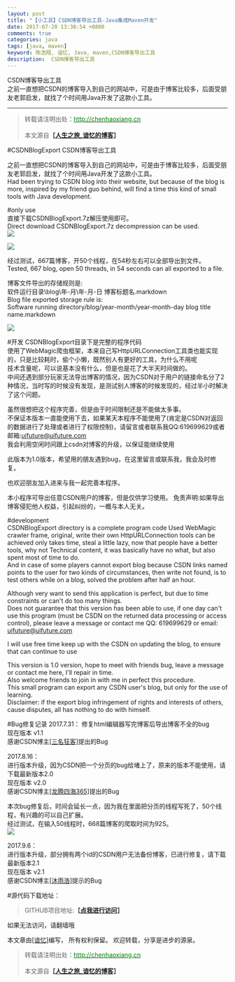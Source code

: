 ```yaml
---
layout: post
title: "【小工具】CSDN博客导出工具-Java集成Maven开发"
date: 2017-07-28 13:38:54 +0800
comments: true
categories: java
tags: [java, maven]
keyword: 陈浩翔, 谙忆, Java, maven,CSDN博客导出工具
description:  CSDN博客导出工具 
---
```


CSDN博客导出工具  
之前一直想把CSDN的博客导入到自己的网站中，可是由于博客比较多，后面受朋友老郭启发，就找了个时间用Java开发了这款小工具。  
<!-- more -->
----------

<blockquote cite='陈浩翔'>
<p background-color='#D3D3D3'>转载请注明出处：<a href='http://chenhaoxiang.cn'><font color="green">http://chenhaoxiang.cn</font></a><br><br>
本文源自<strong>【<a href='http://chenhaoxiang.cn' target='_blank'>人生之旅_谙忆的博客</a>】</strong></p>
</blockquote>
#CSDNBlogExport  
CSDN博客导出工具

之前一直想把CSDN的博客导入到自己的网站中，可是由于博客比较多，后面受朋友老郭启发，就找了个时间用Java开发了这款小工具。  
Had been trying to CSDN blog into their website, but because of the blog is more, inspired by my friend guo behind, will find a time this kind of small tools with Java development.  

#only use  
直接下载CSDNBlogExport.7z解压使用即可。   
Direct download CSDNBlogExport.7z decompression can be used.  
![](http://i.imgur.com/H5mMN3E.png)  

![](http://i.imgur.com/MBLoPTU.png)  

经过测试，667篇博客，开50个线程，在54秒左右可以全部导出到文件。  
Tested, 667 blog, open 50 threads, in 54 seconds can all exported to a file.
 
博客文件导出的存储规则是:  
软件运行目录\blog\年-月\年-月-日 博客标题名.markdown   
Blog file exported storage rule is:  
Software running directory/blog/year-month/year-month-day blog title name.markdown  

![](http://i.imgur.com/tWkpxob.png)  

#开发
CSDNBlogExport目录下是完整的程序代码  
使用了WebMagic爬虫框架，本来自己写HttpURLConnection工具类也能实现的，只是比较耗时，偷个小懒，既然别人有更好的工具，为什么不用呢  
技术含量呢，可以说基本没有什么，但是也是花了大半天时间做的。  
中间还遇到部分玩家无法导出博客的情况，因为CSDN对于用户的链接命名分了2种情况，当时写的时候没有发现，是测试别人博客的时候发现的，经过半小时解决了这个问题。  

虽然很想把这个程序完善，但是由于时间限制还是不能做太多事。  
不保证本版本一直能使用下去，如果某天本程序不能使用了(肯定是CSDN对返回的数据进行了处理或者进行了权限控制)，请留言或者联系我QQ:619699629或者邮箱:uifuture@uifuture.com  
我会利用空闲时间跟上csdn对博客的升级，以保证能继续使用  

此版本为1.0版本，希望用的朋友遇到bug，在这里留言或联系我，我会及时修复。

也欢迎朋友加入进来与我一起完善本程序。

本小程序可导出任意CSDN用户的博客，但是仅供学习使用。
免责声明:如果导出博客侵犯他人权益，引起纠纷的，一概与本人无关。


#development  
CSDNBlogExport directory is a complete program code
Used WebMagic crawler frame, original, write their own HttpURLConnection tools can be achieved only takes time, steal a little lazy, now that people have a better tools, why not
Technical content, it was basically have no what, but also spent most of time to do.   
And in case of some players cannot export blog because CSDN links named points to the user for two kinds of circumstances, then write not found, is to test others while on a blog, solved the problem after half an hour.
   
Although very want to send this application is perfect, but due to time constraints or can't do too many things.   
Does not guarantee that this version has been able to use, if one day can't use this program (must be CSDN on the returned data processing or access control), please leave a message or contact me QQ: 619699629 or email: uifuture@uifuture.com  

I will use free time keep up with the CSDN on updating the blog, to ensure that can continue to use  

This version is 1.0 version, hope to meet with friends bug, leave a message or contact me here, I'll repair in time.  
Also welcome friends to join in with me in perfect this procedure.  
This small program can export any CSDN user's blog, but only for the use of learning.  
Disclaimer: if the export blog infringement of rights and interests of others, cause disputes, all has nothing to do with himself.  

#Bug修复记录
2017.7.31：
修复html编辑器写完博客后导出博客不全的bug  
现在版本 v1.1  
感谢CSDN博主<a href="http://blog.csdn.net/zuochao_2013" target='_blank'>[三名狂客]</a>提出的Bug  
>
2017.8.16：  
进行版本升级，因为CSDN把一个分页的bug给堵上了，原来的版本不能使用，请下载最新版本2.0  
现在版本 v2.0    
感谢CSDN博主<a href="http://blog.csdn.net/u011637069" target='_blank'>[龙腾四海365]</a>提出的Bug   
 
本次bug修复后，时间会延长一点，因为我在里面把分页的线程写死了，50个线程，有兴趣的可以自己扩展。  
经过测试，在输入50线程时，668篇博客的爬取时间为92S。  
![](http://i.imgur.com/XPP3svY.png)   

2017.9.6：  
进行版本升级，部分拥有两个id的CSDN用户无法备份博客，已进行修复，请下载最新版本2.1  
现在版本 v2.1    
感谢CSDN博主<a href="http://blog.csdn.net/a525715275" target='_blank'>[沐雨浩]</a>提示的Bug   

#源代码下载地址：
<blockquote cite='陈浩翔'>
GITHUB项目地址:<strong>【<a href='https://github.com/chenhaoxiang/CSDNBlogExport' target='_blank'>点我进行访问</a>】</strong>
</blockquote>
如果无法访问，请翻墙哦  


本文章由<a href="http://chenhaoxiang.cn/">[谙忆]</a>编写， 所有权利保留。 
欢迎转载，分享是进步的源泉。
<blockquote cite='陈浩翔'>
<p background-color='#D3D3D3'>转载请注明出处：<a href='http://chenhaoxiang.cn'><font color="green">http://chenhaoxiang.cn</font></a><br><br>
本文源自<strong>【<a href='http://chenhaoxiang.cn' target='_blank'>人生之旅_谙忆的博客</a>】</strong></p>
</blockquote>